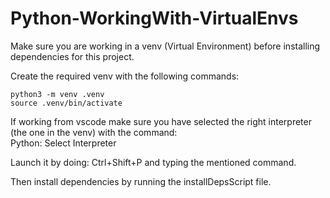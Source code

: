 # Python-WorkingWith-VirtualEnvs

Make sure you are working in a venv (Virtual Environment) before installing dependencies for this project.

Create the required venv with the following commands:
```
python3 -m venv .venv
source .venv/bin/activate
```

If working from vscode make sure you have selected the right interpreter (the one in the venv) with the command:\
Python: Select Interpreter

Launch it by doing: Ctrl+Shift+P and typing the mentioned command.


Then install dependencies by running the installDepsScript file.
